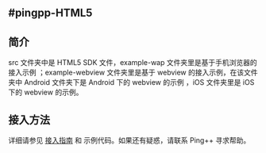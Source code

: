 #pingpp-HTML5
---------------

## 简介
 src 文件夹中是 HTML5 SDK 文件，example-wap 文件夹里是基于手机浏览器的接入示例 ；example-webview 文件夹里是基于 webview 的接入示例，在该文件夹中 Android 文件夹下是 Android 下的 webview 的示例 ，iOS 文件夹里是 iOS 下的 webview 的示例。
 
## 接入方法
详细请参见 [接入指南](https://pingplusplus.com/document/guidance/#sdk-c) 和 示例代码。如果还有疑惑，请联系 Ping++ 寻求帮助。
